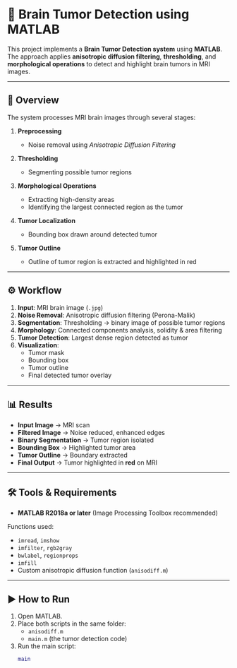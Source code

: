 # 🧠 Brain Tumor Detection using MATLAB

This project implements a **Brain Tumor Detection system** using **MATLAB**.  
The approach applies **anisotropic diffusion filtering**, **thresholding**, and **morphological operations** to detect and highlight brain tumors in MRI images.  

---

## 📌 Overview

The system processes MRI brain images through several stages:  

1. **Preprocessing**  
   - Noise removal using *Anisotropic Diffusion Filtering*  

2. **Thresholding**  
   - Segmenting possible tumor regions  

3. **Morphological Operations**  
   - Extracting high-density areas  
   - Identifying the largest connected region as the tumor  

4. **Tumor Localization**  
   - Bounding box drawn around detected tumor  

5. **Tumor Outline**  
   - Outline of tumor region is extracted and highlighted in red  

---

## ⚙️ Workflow

1. **Input**: MRI brain image (`.jpg`)  
2. **Noise Removal**: Anisotropic diffusion filtering (Perona-Malik)  
3. **Segmentation**: Thresholding → binary image of possible tumor regions  
4. **Morphology**: Connected components analysis, solidity & area filtering  
5. **Tumor Detection**: Largest dense region detected as tumor  
6. **Visualization**:  
   - Tumor mask  
   - Bounding box  
   - Tumor outline  
   - Final detected tumor overlay  

---

## 📊 Results

- **Input Image** → MRI scan  
- **Filtered Image** → Noise reduced, enhanced edges  
- **Binary Segmentation** → Tumor region isolated  
- **Bounding Box** → Highlighted tumor area  
- **Tumor Outline** → Boundary extracted  
- **Final Output** → Tumor highlighted in **red** on MRI  

---

## 🛠️ Tools & Requirements

- **MATLAB R2018a or later** (Image Processing Toolbox recommended)  

Functions used:  
- `imread`, `imshow`  
- `imfilter`, `rgb2gray`  
- `bwlabel`, `regionprops`  
- `imfill`  
- Custom anisotropic diffusion function (`anisodiff.m`)  

---

## ▶️ How to Run

1. Open MATLAB.  
2. Place both scripts in the same folder:  
   - `anisodiff.m`  
   - `main.m` (the tumor detection code)  
3. Run the main script:  
   ```matlab
   main
